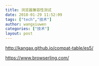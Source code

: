 ```yaml
---
title: 浏览器兼容性测试
date: 2018-01-29 11:52:09
tags: ["tech","技术"]
author: wangxiuwen
categories: ["技术"]
layout: post
---
```


http://kangax.github.io/compat-table/es5/

https://www.browserling.com/